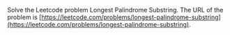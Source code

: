 Solve the Leetcode problem Longest Palindrome Substring.
The URL of the problem is [https://leetcode.com/problems/longest-palindrome-substring](https://leetcode.com/problems/longest-palindrome-substring).
